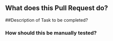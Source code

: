 ## What does this Pull Request do?


##Description of Task to be completed?


### How should this be manually tested?

